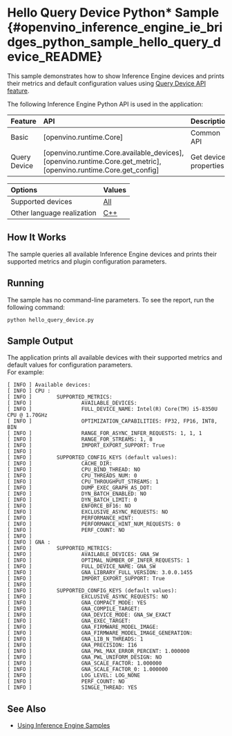 # Hello Query Device Python* Sample {#openvino_inference_engine_ie_bridges_python_sample_hello_query_device_README}

This sample demonstrates how to show Inference Engine devices and prints their metrics and default configuration values using [Query Device API feature](../../../docs/IE_DG/InferenceEngine_QueryAPI.md).

The following Inference Engine Python API is used in the application:

| Feature      | API                                                                                                               | Description           |
| :----------- | :---------------------------------------------------------------------------------------------------------------- | :-------------------- |
| Basic        | [openvino.runtime.Core]                                                                                           | Common API            |
| Query Device | [openvino.runtime.Core.available_devices], [openvino.runtime.Core.get_metric], [openvino.runtime.Core.get_config] | Get device properties |

| Options                    | Values                                                            |
| :------------------------- | :---------------------------------------------------------------- |
| Supported devices          | [All](../../../docs/IE_DG/supported_plugins/Supported_Devices.md) |
| Other language realization | [C++](../../../samples/cpp/hello_query_device/README.md)          |

## How It Works

The sample queries all available Inference Engine devices and prints their supported metrics and plugin configuration parameters.

## Running

The sample has no command-line parameters. To see the report, run the following command:

```
python hello_query_device.py
```

## Sample Output

The application prints all available devices with their supported metrics and default values for configuration parameters.  
For example:

```
[ INFO ] Available devices:
[ INFO ] CPU :
[ INFO ]        SUPPORTED_METRICS:
[ INFO ]                AVAILABLE_DEVICES:
[ INFO ]                FULL_DEVICE_NAME: Intel(R) Core(TM) i5-8350U CPU @ 1.70GHz
[ INFO ]                OPTIMIZATION_CAPABILITIES: FP32, FP16, INT8, BIN
[ INFO ]                RANGE_FOR_ASYNC_INFER_REQUESTS: 1, 1, 1
[ INFO ]                RANGE_FOR_STREAMS: 1, 8
[ INFO ]                IMPORT_EXPORT_SUPPORT: True
[ INFO ]
[ INFO ]        SUPPORTED_CONFIG_KEYS (default values):
[ INFO ]                CACHE_DIR:
[ INFO ]                CPU_BIND_THREAD: NO
[ INFO ]                CPU_THREADS_NUM: 0
[ INFO ]                CPU_THROUGHPUT_STREAMS: 1
[ INFO ]                DUMP_EXEC_GRAPH_AS_DOT:
[ INFO ]                DYN_BATCH_ENABLED: NO
[ INFO ]                DYN_BATCH_LIMIT: 0
[ INFO ]                ENFORCE_BF16: NO
[ INFO ]                EXCLUSIVE_ASYNC_REQUESTS: NO
[ INFO ]                PERFORMANCE_HINT:
[ INFO ]                PERFORMANCE_HINT_NUM_REQUESTS: 0
[ INFO ]                PERF_COUNT: NO
[ INFO ]
[ INFO ] GNA :
[ INFO ]        SUPPORTED_METRICS:
[ INFO ]                AVAILABLE_DEVICES: GNA_SW
[ INFO ]                OPTIMAL_NUMBER_OF_INFER_REQUESTS: 1
[ INFO ]                FULL_DEVICE_NAME: GNA_SW
[ INFO ]                GNA_LIBRARY_FULL_VERSION: 3.0.0.1455
[ INFO ]                IMPORT_EXPORT_SUPPORT: True
[ INFO ]
[ INFO ]        SUPPORTED_CONFIG_KEYS (default values):
[ INFO ]                EXCLUSIVE_ASYNC_REQUESTS: NO
[ INFO ]                GNA_COMPACT_MODE: YES
[ INFO ]                GNA_COMPILE_TARGET:
[ INFO ]                GNA_DEVICE_MODE: GNA_SW_EXACT
[ INFO ]                GNA_EXEC_TARGET:
[ INFO ]                GNA_FIRMWARE_MODEL_IMAGE:
[ INFO ]                GNA_FIRMWARE_MODEL_IMAGE_GENERATION:
[ INFO ]                GNA_LIB_N_THREADS: 1
[ INFO ]                GNA_PRECISION: I16
[ INFO ]                GNA_PWL_MAX_ERROR_PERCENT: 1.000000
[ INFO ]                GNA_PWL_UNIFORM_DESIGN: NO
[ INFO ]                GNA_SCALE_FACTOR: 1.000000
[ INFO ]                GNA_SCALE_FACTOR_0: 1.000000
[ INFO ]                LOG_LEVEL: LOG_NONE
[ INFO ]                PERF_COUNT: NO
[ INFO ]                SINGLE_THREAD: YES
```

## See Also

- [Using Inference Engine Samples](../../../docs/IE_DG/Samples_Overview.md)

<!-- [openvino.runtime.Core]:
[openvino.runtime.Core.available_devices]:
[openvino.runtime.Core.get_metric]:
[openvino.runtime.Core.get_config]: -->
